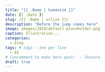 ```yaml
---
title: "{{ .Name | humanize }}"
date: {{ .Date }}
slug: /{{ .Name | urlize }}/
description: "Before the jump comes here"
image: images/2024/default-placeholder.png
caption: Illustration...
categories:
  - blog
tags: # tags - one per line
  - AI    
# (uncomment to make hero post)  - feature
draft: true
---
```

